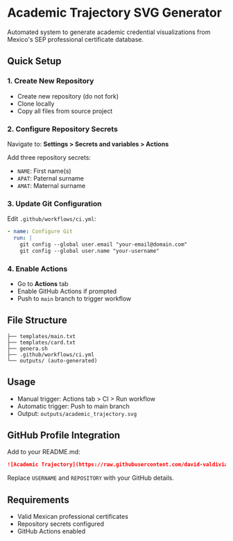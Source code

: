# Academic Trajectory SVG Generator

Automated system to generate academic credential visualizations from Mexico's SEP professional certificate database.

## Quick Setup

### 1. Create New Repository
- Create new repository (do not fork)
- Clone locally
- Copy all files from source project

### 2. Configure Repository Secrets
Navigate to: **Settings > Secrets and variables > Actions**

Add three repository secrets:
- `NAME`: First name(s)
- `APAT`: Paternal surname
- `AMAT`: Maternal surname

### 3. Update Git Configuration
Edit `.github/workflows/ci.yml`:
```yaml
- name: Configure Git
  run: |
    git config --global user.email "your-email@domain.com"
    git config --global user.name "your-username"
```

### 4. Enable Actions
- Go to **Actions** tab
- Enable GitHub Actions if prompted
- Push to `main` branch to trigger workflow

## File Structure
```
├── templates/main.txt
├── templates/card.txt
├── genera.sh
├── .github/workflows/ci.yml
└── outputs/ (auto-generated)
```

## Usage
- Manual trigger: Actions tab > CI > Run workflow
- Automatic trigger: Push to main branch
- Output: `outputs/academic_trajectory.svg`

## GitHub Profile Integration
Add to your README.md:

```markdown
![Academic Trajectory](https://raw.githubusercontent.com/david-valdivia/REPOSITORY/main/outputs/academic_trajectory.svg)
```

Replace `USERNAME` and `REPOSITORY` with your GitHub details.

## Requirements
- Valid Mexican professional certificates
- Repository secrets configured
- GitHub Actions enabled